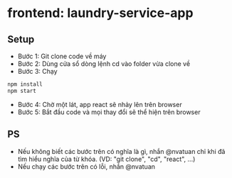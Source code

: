 # frontend: laundry-service-app

## Setup
- Bước 1: Git clone code về máy
- Bước 2: Dùng cửa sổ dòng lệnh cd vào folder vừa clone về
- Bước 3: Chạy

```js
npm install
npm start
```

- Bước 4: Chờ một lát, app react sẽ nhảy lên trên browser
- Bước 5: Bắt đầu code và mọi thay đổi sẽ thể hiện trên browser

## PS
- Nếu không biết các bước trên có nghĩa là gì, nhắn @nvatuan chỉ khi đã tìm hiểu nghĩa của từ khóa. (VD: "git clone", "cd", "react", ...)
- Nếu chạy các bước trên có lỗi, nhắn @nvatuan
